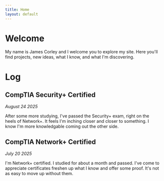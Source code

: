 ```yaml
---
title: Home
layout: default
---
```


# Welcome

My name is James Corley and I welcome you to explore my site.
Here you'll find projects, new ideas, what I know, and what I'm discovering.

# Log

## CompTIA Security+ Certified

*August 24 2025*

After some more studying, I've passed the Security+ exam, right on the heels of Network+.
It feels I'm inching closer and closer to something. I know I'm more knowledgable
coming out the other side.


## CompTIA Network+ Certified

*July 20 2025*

I'm Network+ certified. I studied for about a month and passed. I've come to appreciate
certificates freshen up what I know and offer some proof. It's not as easy to move up
without them.
